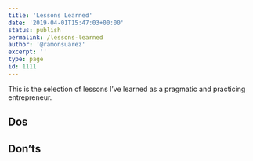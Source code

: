 ```yaml
---
title: 'Lessons Learned'
date: '2019-04-01T15:47:03+00:00'
status: publish
permalink: /lessons-learned
author: '@ramonsuarez'
excerpt: ''
type: page
id: 1111
---
```

This is the selection of lessons I’ve learned as a pragmatic and practicing entrepreneur.

Dos
---

Don’ts
------